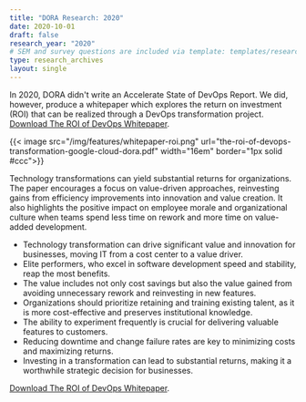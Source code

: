 ```yaml
---
title: "DORA Research: 2020"
date: 2020-10-01
draft: false
research_year: "2020"
# SEM and survey questions are included via template: templates/research_archives/single.html, if specified in front matter. The data for survey questions can be found at data/survey_questions.json
type: research_archives
layout: single
---
```


In 2020, DORA didn't write an Accelerate State of DevOps Report. We did, however, produce a whitepaper which explores the return on investment (ROI) that can be realized through a DevOps transformation project. [Download The ROI of DevOps Whitepaper](the-roi-of-devops-transformation-google-cloud-dora.pdf).

{{< image src="/img/features/whitepaper-roi.png" url="the-roi-of-devops-transformation-google-cloud-dora.pdf" width="16em" border="1px solid #ccc">}}

Technology transformations can yield substantial returns for organizations. The paper encourages a focus on value-driven approaches, reinvesting gains from efficiency improvements into innovation and value creation. It also highlights the positive impact on employee morale and organizational culture when teams spend less time on rework and more time on value-added development.

* Technology transformation can drive significant value and innovation for businesses, moving IT from a cost center to a value driver.
* Elite performers, who excel in software development speed and stability, reap the most benefits.
* The value includes not only cost savings but also the value gained from avoiding unnecessary rework and reinvesting in new features.
* Organizations should prioritize retaining and training existing talent, as it is more cost-effective and preserves institutional knowledge.
* The ability to experiment frequently is crucial for delivering valuable features to customers.
* Reducing downtime and change failure rates are key to minimizing costs and maximizing returns.
* Investing in a transformation can lead to substantial returns, making it a worthwhile strategic decision for businesses.

[Download The ROI of DevOps Whitepaper](the-roi-of-devops-transformation-google-cloud-dora.pdf).
